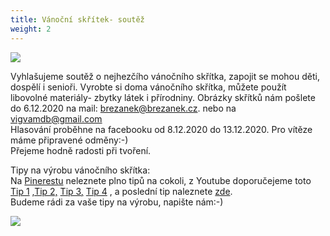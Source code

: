 ```yaml
---
title: Vánoční skřítek- soutěž
weight: 2
---
```

![](/images/uploads/skritek_small.jpg)

Vyhlašujeme soutěž o nejhezčího vánočního skřítka, zapojit se mohou děti, dospělí i senioři. Vyrobte si doma vánočního skřítka, můžete použít libovolné materiály- zbytky látek i přírodniny. Obrázky skřítků nám pošlete do 6.12.2020 na mail: brezanek@brezanek.cz. nebo na vigvamdb@gmail.com\
Hlasování proběhne na facebooku od 8.12.2020 do 13.12.2020. Pro vítěze máme připravené odměny:-)\
Přejeme hodně radosti při tvoření.

Tipy na výrobu vánočního skřítka:\
Na [Pinerestu](https://cz.pinterest.com/) neleznete plno tipů na cokoli, z Youtube doporučejeme toto [Tip 1](https://www.youtube.com/watch?v=2r4AqlwhGus) ,[Tip 2,](https://www.youtube.com/watch?v=XLm7coWE0OU&t=74s) [Tip 3,](https://www.youtube.com/watch?v=U2BTSxsbiaM) [Tip 4](https://www.youtube.com/watch?v=5-Fv2IwRZiI) , a poslední tip naleznete [zde](https://primadoma.tv/video-145211-vychytany-vanocni-skritek-z-polinka).\
Budeme rádi za vaše tipy na výrobu, napište nám:-)

![](/images/uploads/2020_12_soutez_vanocni_skritek.jpg)